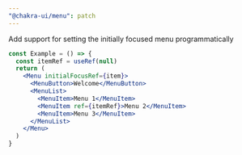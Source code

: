 ```yaml
---
"@chakra-ui/menu": patch
---
```


Add support for setting the initially focused menu programmatically

```jsx live=false
const Example = () => {
  const itemRef = useRef(null)
  return (
    <Menu initialFocusRef={item}>
      <MenuButton>Welcome</MenuButton>
      <MenuList>
        <MenuItem>Menu 1</MenuItem>
        <MenuItem ref={itemRef}>Menu 2</MenuItem>
        <MenuItem>Menu 3</MenuItem>
      </MenuList>
    </Menu>
  )
}
```
